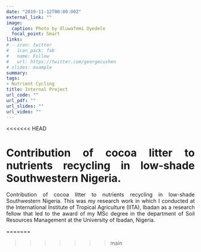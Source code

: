 ```yaml
---
date: "2019-11-12T00:00:00Z"
external_link: ""
image:
  caption: Photo by Oluwafemi Oyedele
  focal_point: Smart
links:
# - icon: twitter
#   icon_pack: fab
#   name: Follow
#   url: https://twitter.com/georgecushen
# slides: example
summary: 
tags:
- Nutrient Cycling
title: Internal Project
url_code: ""
url_pdf: ""
url_slides: ""
url_video: ""
---
```

<<<<<<< HEAD

# **Contribution of cocoa litter to nutrients recycling in low-shade Southwestern Nigeria**.
 

Contribution of cocoa litter to nutrients recycling in low-shade Southwestern Nigeria. This was my research work in which I conducted at the International Institute of Tropical Agriculture (IITA), Ibadan as a research fellow that led to the award of my MSc degree in the department of Soil Resources Management at the University of Ibadan, Nigeria.

<style>
body{
text-align: justify}
</style>
=======
 
>>>>>>> main
